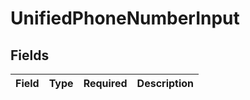 # UnifiedPhoneNumberInput


## Fields

| Field       | Type        | Required    | Description |
| ----------- | ----------- | ----------- | ----------- |